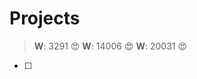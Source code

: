Projects
========



>**W**: 3291 :heart_eyes:
>**W**: 14006 :heart_eyes:
>**W**: 20031 :heart_eyes:

- [ ] 

